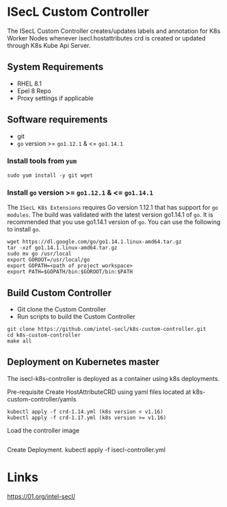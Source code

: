 # ISecL Custom Controller
The ISecL Custom Controller creates/updates labels and annotation for K8s Worker Nodes whenever isecl.hostattributes crd is created or updated through K8s Kube Api Server.

## System Requirements
- RHEL 8.1
- Epel 8 Repo
- Proxy settings if applicable

## Software requirements
- git
- `go` version >= `go1.12.1` & <= `go1.14.1`

### Install tools from `yum`
```shell
sudo yum install -y git wget
```

### Install `go` version >= `go1.12.1` & <= `go1.14.1`
The `ISecL K8s Extensions` requires Go version 1.12.1 that has support for `go modules`. The build was validated with the latest version go1.14.1 of `go`. It is recommended that you use go1.14.1 version of `go`. You can use the following to install `go`.
```shell
wget https://dl.google.com/go/go1.14.1.linux-amd64.tar.gz
tar -xzf go1.14.1.linux-amd64.tar.gz
sudo mv go /usr/local
export GOROOT=/usr/local/go
export GOPATH=<path of project workspace>
export PATH=$GOPATH/bin:$GOROOT/bin:$PATH
```

## Build Custom Controller

- Git clone the Custom Controller
- Run scripts to build the Custom Controller

```shell
git clone https://github.com/intel-secl/k8s-custom-controller.git
cd k8s-custom-controller
make all
```

## Deployment on Kubernetes master
The isecl-k8s-controller is deployed as a container using k8s deployments.

Pre-requisite 
Create HostAttributeCRD using yaml files located at k8s-custom-controller/yamls

```shell
kubectl apply -f crd-1.14.yml (k8s version < v1.16)
kubectl apply -f crd-1.17.yml (k8s version >= v1.16)
```

Load the controller image 
``` docker load -i docker-isecl-k8s-controller-v2.1.tar
```

Create Deployment.
kubectl apply -f isecl-controller.yml

# Links
https://01.org/intel-secl/
